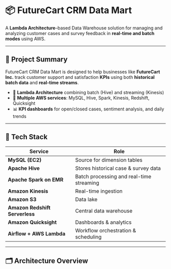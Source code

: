 # 📦 FutureCart CRM Data Mart

A **Lambda Architecture**–based Data Warehouse solution for managing and analyzing customer cases and survey feedback in **real-time and batch modes** using AWS.

---

## 🚀 Project Summary

FutureCart CRM Data Mart is designed to help businesses like **FutureCart Inc.** track customer support and satisfaction **KPIs** using both **historical batch data** and **real-time streams**.

- 🔁 **Lambda Architecture** combining batch (Hive) and streaming (Kinesis)
- 🧩 **Multiple AWS services**: MySQL, Hive, Spark, Kinesis, Redshift, Quicksight
- 📊 **KPI dashboards** for open/closed cases, sentiment analysis, and daily trends

---

## 🧰 Tech Stack

| Service | Role |
|--------|------|
| **MySQL (EC2)** | Source for dimension tables |
| **Apache Hive** | Stores historical case & survey data |
| **Apache Spark on EMR** | Batch processing and real-time streaming |
| **Amazon Kinesis** | Real-time ingestion |
| **Amazon S3** | Data lake |
| **Amazon Redshift Serverless** | Central data warehouse |
| **Amazon Quicksight** | Dashboards & analytics |
| **Airflow + AWS Lambda** | Workflow orchestration & scheduling |

---

## 🗂️ Architecture Overview

